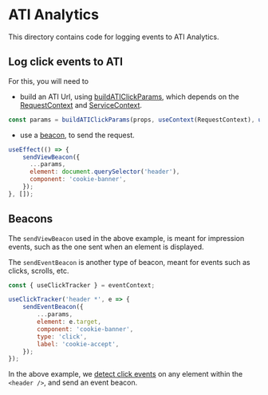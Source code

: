 # ATI Analytics

This directory contains code for logging events to ATI Analytics.

## Log click events to ATI

For this, you will need to 

- build an ATI Url, using [buildATIClickParams](./params/index.js), which depends on the [RequestContext](../../contexts/RequestContext/index.jsx) and [ServiceContext](../../contexts/ServiceContext/index.jsx).

```js
const params = buildATIClickParams(props, useContext(RequestContext), useContext(ServiceContext));
```

- use a [beacon](./beacon/index.js), to send the request.

```js
useEffect(() => {
    sendViewBeacon({
      ...params,
      element: document.querySelector('header'),
      component: 'cookie-banner',
    });
}, []);
```

## Beacons

The `sendViewBeacon` used in the above example, is meant for impression events, such as the one sent when an element is displayed.

The `sendEventBeacon` is another type of beacon, meant for events such as clicks, scrolls, etc.

```js
const { useClickTracker } = eventContext;

useClickTracker('header *', e => {
    sendEventBeacon({
        ...params,
        element: e.target,
        component: 'cookie-banner',
        type: 'click',
        label: 'cookie-accept',
    });
});
```

In the above example, we [detect click events](../../contexts/EventContext/README.md) on any element within the `<header />`, and send an event beacon.

